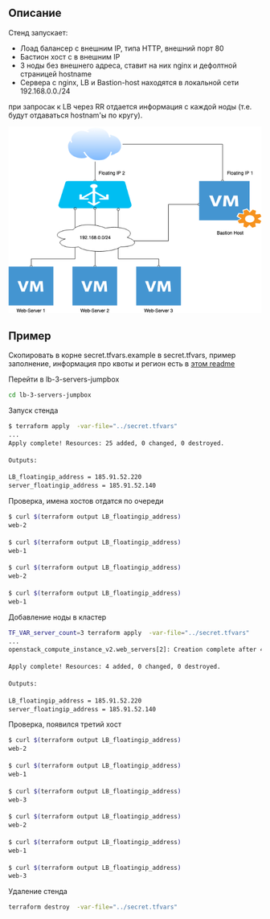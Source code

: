 ## Описание

Стенд запускает:
* Лоад балансер c внешним IP, типа HTTP, внешний порт 80
* Бастион хост с в внешним IP
* 3 ноды  без внешнего адреса, ставит на них nginx и дефолтной страницей hostname
* Сервера с nginx, LB и Bastion-host находятся в локальной сети 192.168.0.0./24

при запросак к LB через RR отдается информация с каждой ноды (т.е. будут отдаваться hostnam'ы по кругу).

![Общая схема](LB-3-nodes-jumpbox.png)

## Пример

Скопировать в корне secret.tfvars.example в secret.tfvars, пример заполнение, информация про квоты и регион есть в [этом readme](../README.md)

Перейти в lb-3-servers-jumpbox
```bash
cd lb-3-servers-jumpbox
```

Запуск стенда
```bash
$ terraform apply  -var-file="../secret.tfvars"
...
Apply complete! Resources: 25 added, 0 changed, 0 destroyed.

Outputs:

LB_floatingip_address = 185.91.52.220
server_floatingip_address = 185.91.52.140

```

Проверка, имена хостов отдатся по очереди
```bash
$ curl $(terraform output LB_floatingip_address)
web-2

$ curl $(terraform output LB_floatingip_address)
web-1

$ curl $(terraform output LB_floatingip_address)
web-2

$ curl $(terraform output LB_floatingip_address)
web-1
```

Добавление ноды в кластер
```bash
TF_VAR_server_count=3 terraform apply  -var-file="../secret.tfvars"
...
openstack_compute_instance_v2.web_servers[2]: Creation complete after 44s [id=d07dbbb7-2074-4d14-b71a-0380dbe035c1]

Apply complete! Resources: 4 added, 0 changed, 0 destroyed.

Outputs:

LB_floatingip_address = 185.91.52.220
server_floatingip_address = 185.91.52.140
```

Проверка, появился третий хост
```bash
$ curl $(terraform output LB_floatingip_address)
web-2

$ curl $(terraform output LB_floatingip_address)
web-1

$ curl $(terraform output LB_floatingip_address)
web-3

$ curl $(terraform output LB_floatingip_address)
web-2

$ curl $(terraform output LB_floatingip_address)
web-1

$ curl $(terraform output LB_floatingip_address)
web-3
```

Удаление стенда
```bash
terraform destroy  -var-file="../secret.tfvars"
```
